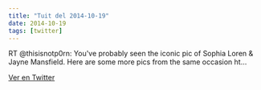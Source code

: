 ```yaml
---
title: "Tuit del 2014-10-19"
date: 2014-10-19
tags: [twitter]
---
```


RT @thisisnotp0rn: You've probably seen the iconic pic of Sophia Loren &amp; Jayne Mansfield. Here are some more pics from the same occasion ht…



[Ver en Twitter](https://twitter.com/i/web/status/523920983032606720)
